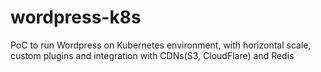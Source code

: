 # wordpress-k8s
PoC to run Wordpress on Kubernetes environment, with horizontal scale, custom plugins and integration with CDNs(S3, CloudFlare) and Redis